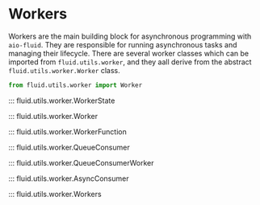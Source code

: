 # Workers

Workers are the main building block for asynchronous programming with `aio-fluid`. They are responsible for running asynchronous tasks and managing their lifecycle.
There are several worker classes which can be imported from `fluid.utils.worker`, and they aall derive from the abstract `fluid.utils.worker.Worker` class.

```python
from fluid.utils.worker import Worker
```

::: fluid.utils.worker.WorkerState

::: fluid.utils.worker.Worker

::: fluid.utils.worker.WorkerFunction

::: fluid.utils.worker.QueueConsumer

::: fluid.utils.worker.QueueConsumerWorker

::: fluid.utils.worker.AsyncConsumer

::: fluid.utils.worker.Workers
